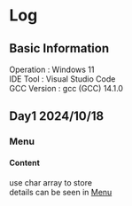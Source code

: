# Log

## Basic Information

Operation : Windows 11  
IDE Tool : Visual Studio Code  
GCC Version : gcc (GCC) 14.1.0  

## Day1 2024/10/18

### Menu

#### Content

use char array to store  
details can be seen in [Menu](partFunction\1_Menu\00_1_menu.c)  
